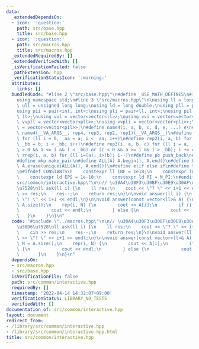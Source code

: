 ```yaml
---
data:
  _extendedDependsOn:
  - icon: ':question:'
    path: src/base.hpp
    title: src/base.hpp
  - icon: ':question:'
    path: src/macros.hpp
    title: src/macros.hpp
  _extendedRequiredBy: []
  _extendedVerifiedWith: []
  _isVerificationFailed: false
  _pathExtension: hpp
  _verificationStatusIcon: ':warning:'
  attributes:
    links: []
  bundledCode: "#line 2 \"src/base.hpp\"\n#define _USE_MATH_DEFINES\n#include <bits/stdc++.h>\n\
    using namespace std;\n#line 3 \"src/macros.hpp\"\n\nusing ll = long long;\nusing\
    \ ull = unsigned long long;\nusing ld = long double;\nusing pll = pair<ll, ll>;\n\
    using pii = pair<int, int>;\nusing pli = pair<ll, int>;\nusing pil = pair<int,\
    \ ll>;\nusing vvl = vector<vector<ll>>;\nusing vvi = vector<vector<int>>;\nusing\
    \ vvpll = vector<vector<pll>>;\nusing vvpli = vector<vector<pli>>;\nusing vvpil\
    \ = vector<vector<pil>>;\n#define name4(i, a, b, c, d, e, ...) e\n#define rep(...)\
    \ name4(__VA_ARGS__, rep4, rep3, rep2, rep1)(__VA_ARGS__)\n#define rep1(i, a)\
    \ for (ll i = 0, _aa = a; i < _aa; i++)\n#define rep2(i, a, b) for (ll i = a,\
    \ _bb = b; i < _bb; i++)\n#define rep3(i, a, b, c) for (ll i = a, _bb = b; (c\
    \ > 0 && a <= i && i < _bb) or (c < 0 && a >= i && i > _bb); i += c)\n#define\
    \ rrep(i, a, b) for (ll i=(a); i>(b); i--)\n#define pb push_back\n#define eb emplace_back\n\
    #define mkp make_pair\n#define ALL(A) A.begin(), A.end()\n#define UNIQUE(A) sort(ALL(A)),\
    \ A.erase(unique(ALL(A)), A.end())\n#define elif else if\n#define tostr to_string\n\
    \n#ifndef CONSTANTS\n    constexpr ll INF = 1e18;\n    constexpr int MOD = 1000000007;\n\
    \    constexpr ld EPS = 1e-10;\n    constexpr ld PI = M_PI;\n#endif\n#line 2 \"\
    src/common/interactive.hpp\"\n\n// \u30A4\u30F3\u30BF\u30E9\u30AF\u30C6\u30A3\u30D6\
    \u7528\nll ask(ll i) {\n    ll res;\n    cout << \"? \" << i+1 << endl;\n    cin\
    \ >> res;\n    res--;\n    return res;\n}\n\nvoid answer(ll i) {\n    cout <<\
    \ \"! \" << i+1 << endl;\n}\n\nvoid answer(const vector<ll>& A) {\n    int N =\
    \ A.size();\n    rep(i, N) {\n        cout << A[i];\n        if (i == N-1) {\n\
    \            cout << endl;\n        } else {\n            cout << ' ';\n     \
    \   }\n    }\n}\n"
  code: "#include \"../macros.hpp\"\n\n// \u30A4\u30F3\u30BF\u30E9\u30AF\u30C6\u30A3\
    \u30D6\u7528\nll ask(ll i) {\n    ll res;\n    cout << \"? \" << i+1 << endl;\n\
    \    cin >> res;\n    res--;\n    return res;\n}\n\nvoid answer(ll i) {\n    cout\
    \ << \"! \" << i+1 << endl;\n}\n\nvoid answer(const vector<ll>& A) {\n    int\
    \ N = A.size();\n    rep(i, N) {\n        cout << A[i];\n        if (i == N-1)\
    \ {\n            cout << endl;\n        } else {\n            cout << ' ';\n \
    \       }\n    }\n}\n"
  dependsOn:
  - src/macros.hpp
  - src/base.hpp
  isVerificationFile: false
  path: src/common/interactive.hpp
  requiredBy: []
  timestamp: '2022-04-14 14:32:07+09:00'
  verificationStatus: LIBRARY_NO_TESTS
  verifiedWith: []
documentation_of: src/common/interactive.hpp
layout: document
redirect_from:
- /library/src/common/interactive.hpp
- /library/src/common/interactive.hpp.html
title: src/common/interactive.hpp
---
```

